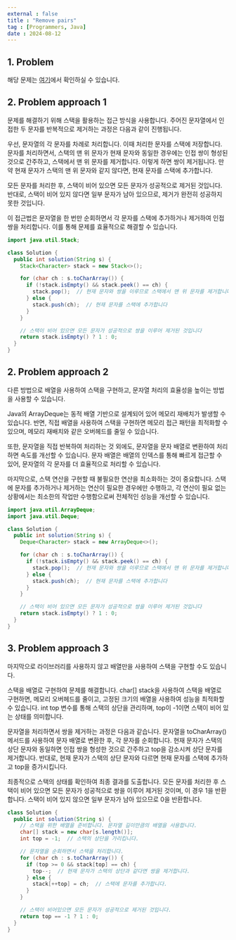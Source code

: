 ```yaml
---
external : false
title : "Remove pairs"
tag : [Programmers, Java]
date : 2024-08-12
---
```


## 1. Problem

해당 문제는 [여기](https://school.programmers.co.kr/learn/courses/30/lessons/12973)에서 확인하실 수 있습니다.

## 2. Problem approach 1

문제를 해결하기 위해 스택을 활용하는 접근 방식을 사용합니다. 주어진 문자열에서 인접한 두 문자를 반복적으로 제거하는 과정은 다음과 같이 진행됩니다.

우선, 문자열의 각 문자를 차례로 처리합니다. 이때 처리한 문자를 스택에 저장합니다. 문자를 처리하면서, 스택의 맨 위 문자가 현재 문자와 동일한 경우에는 인접 쌍이 형성된 것으로 간주하고, 스택에서 맨 위 문자를 제거합니다. 이렇게 하면 쌍이 제거됩니다. 만약 현재 문자가 스택의 맨 위 문자와 같지 않다면, 현재 문자를 스택에 추가합니다.

모든 문자를 처리한 후, 스택이 비어 있으면 모든 문자가 성공적으로 제거된 것입니다. 반대로, 스택이 비어 있지 않다면 일부 문자가 남아 있으므로, 제거가 완전히 성공하지 못한 것입니다.

이 접근법은 문자열을 한 번만 순회하면서 각 문자를 스택에 추가하거나 제거하여 인접 쌍을 처리합니다. 이를 통해 문제를 효율적으로 해결할 수 있습니다.

```java
import java.util.Stack;

class Solution {
  public int solution(String s) {
    Stack<Character> stack = new Stack<>();

    for (char ch : s.toCharArray()) {
      if (!stack.isEmpty() && stack.peek() == ch) {
        stack.pop();  // 현재 문자와 쌍을 이루므로 스택에서 맨 위 문자를 제거합니다
      } else {
        stack.push(ch);  // 현재 문자를 스택에 추가합니다
      }
    }

    // 스택이 비어 있으면 모든 문자가 성공적으로 쌍을 이루어 제거된 것입니다
    return stack.isEmpty() ? 1 : 0;
  }
}
```

## 2. Problem approach 2

다른 방법으로 배열을 사용하여 스택을 구현하고, 문자열 처리의 효율성을 높이는 방법을 사용할 수 있습니다.

Java의 ArrayDeque는 동적 배열 기반으로 설계되어 있어 메모리 재배치가 발생할 수 있습니다. 반면, 직접 배열을 사용하여 스택을 구현하면 메모리 접근 패턴을 최적화할 수 있으며, 메모리 재배치와 같은 오버헤드를 줄일 수 있습니다.

또한, 문자열을 직접 반복하여 처리하는 것 외에도, 문자열을 문자 배열로 변환하여 처리하면 속도를 개선할 수 있습니다. 문자 배열은 배열의 인덱스를 통해 빠르게 접근할 수 있어, 문자열의 각 문자를 더 효율적으로 처리할 수 있습니다.

마지막으로, 스택 연산을 구현할 때 불필요한 연산을 최소화하는 것이 중요합니다. 스택에 문자를 추가하거나 제거하는 연산이 필요한 경우에만 수행하고, 각 연산이 필요 없는 상황에서는 최소한의 작업만 수행함으로써 전체적인 성능을 개선할 수 있습니다.

```java
import java.util.ArrayDeque;
import java.util.Deque;

class Solution {
  public int solution(String s) {
    Deque<Character> stack = new ArrayDeque<>();

    for (char ch : s.toCharArray()) {
      if (!stack.isEmpty() && stack.peek() == ch) {
        stack.pop();  // 현재 문자와 쌍을 이루므로 스택에서 맨 위 문자를 제거합니다
      } else {
        stack.push(ch);  // 현재 문자를 스택에 추가합니다
      }
    }

    // 스택이 비어 있으면 모든 문자가 성공적으로 쌍을 이루어 제거된 것입니다
    return stack.isEmpty() ? 1 : 0;
  }
}
```

## 3. Problem approach 3

마지막으로 라이브러리를 사용하지 않고 배열만을 사용하여 스택을 구현할 수도 있습니다.

스택을 배열로 구현하여 문제를 해결합니다. char[] stack을 사용하여 스택을 배열로 구현하면, 메모리 오버헤드를 줄이고, 고정된 크기의 배열을 사용하여 성능을 최적화할 수 있습니다. int top 변수를 통해 스택의 상단을 관리하며, top이 -1이면 스택이 비어 있는 상태를 의미합니다.

문자열을 처리하면서 쌍을 제거하는 과정은 다음과 같습니다. 문자열을 toCharArray() 메서드를 사용하여 문자 배열로 변환한 후, 각 문자를 순회합니다. 현재 문자가 스택의 상단 문자와 동일하면 인접 쌍을 형성한 것으로 간주하고 top을 감소시켜 상단 문자를 제거합니다. 반대로, 현재 문자가 스택의 상단 문자와 다르면 현재 문자를 스택에 추가하고 top을 증가시킵니다.

최종적으로 스택의 상태를 확인하여 최종 결과를 도출합니다. 모든 문자를 처리한 후 스택이 비어 있으면 모든 문자가 성공적으로 쌍을 이루어 제거된 것이며, 이 경우 1을 반환합니다. 스택이 비어 있지 않으면 일부 문자가 남아 있으므로 0을 반환합니다.

```java
class Solution {
  public int solution(String s) {
    // 스택을 위한 배열을 준비합니다. 문자열 길이만큼의 배열을 사용합니다.
    char[] stack = new char[s.length()];
    int top = -1;  // 스택의 상단을 가리킵니다.

    // 문자열을 순회하면서 스택을 처리합니다.
    for (char ch : s.toCharArray()) {
      if (top >= 0 && stack[top] == ch) {
        top--;  // 현재 문자가 스택의 상단과 같다면 쌍을 제거합니다.
      } else {
        stack[++top] = ch;  // 스택에 문자를 추가합니다.
      }
    }

    // 스택이 비어있으면 모든 문자가 성공적으로 제거된 것입니다.
    return top == -1 ? 1 : 0;
  }
}
```
